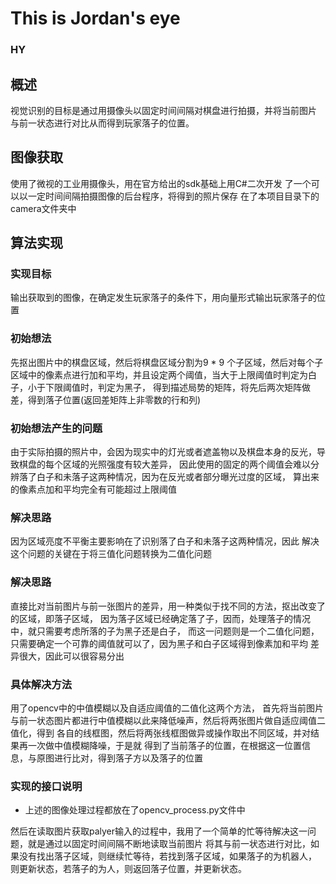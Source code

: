 ﻿# This is Jordan's eye
### HY

## 概述

视觉识别的目标是通过用摄像头以固定时间间隔对棋盘进行拍摄，并将当前图片
与前一状态进行对比从而得到玩家落子的位置。

## 图像获取

使用了微视的工业用摄像头，用在官方给出的sdk基础上用C#二次开发
了一个可以以一定时间间隔拍摄图像的后台程序，将得到的照片保存
在了本项目目录下的camera文件夹中

## 算法实现

### 实现目标
输出获取到的图像，在确定发生玩家落子的条件下，用向量形式输出玩家落子的位置

### 初始想法

先抠出图片中的棋盘区域，然后将棋盘区域分割为9 * 9
个子区域，然后对每个子区域中的像素点进行加和平均，并且设定两个阈值，当大于上限阈值时判定为白子，小于下限阈值时，判定为黑子，
得到描述局势的矩阵，将先后两次矩阵做差，得到落子位置(返回差矩阵上非零数的行和列)

### 初始想法产生的问题

由于实际拍摄的照片中，会因为现实中的灯光或者遮盖物以及棋盘本身的反光，导致棋盘的每个区域的光照强度有较大差异，
因此使用的固定的两个阈值会难以分辨落了白子和未落子这两种情况，因为在反光或者部分曝光过度的区域，
算出来的像素点加和平均完全有可能超过上限阈值

### 解决思路

因为区域亮度不平衡主要影响在了识别落了白子和未落子这两种情况，因此
解决这个问题的关键在于将三值化问题转换为二值化问题

### 解决思路

直接比对当前图片与前一张图片的差异，用一种类似于找不同的方法，抠出改变了的区域，即落子区域，
因为落子区域已经确定落了子，因而，处理落子的情况中，就只需要考虑所落的子为黑子还是白子，
而这一问题则是一个二值化问题，只需要确定一个可靠的阈值就可以了，因为黑子和白子区域得到像素加和平均
差异很大，因此可以很容易分出

### 具体解决方法

用了opencv中的中值模糊以及自适应阈值的二值化这两个方法，
首先将当前图片与前一状态图片都进行中值模糊以此来降低噪声，然后将两张图片做自适应阈值二值化，得到
各自的线框图，然后将两张线框图做异或操作取出不同区域，并对结果再一次做中值模糊降噪，于是就
得到了当前落子的位置，在根据这一位置信息，与原图进行比对，得到落子方以及落子的位置

### 实现的接口说明
- 上述的图像处理过程都放在了opencv_process.py文件中



然后在读取图片获取palyer输入的过程中，我用了一个简单的忙等待解决这一问题，就是通过以固定时间间隔不断地读取当前图片
将其与前一状态进行对比，如果没有找出落子区域，则继续忙等待，若找到落子区域，如果落子的为机器人，
则更新状态，若落子的为人，则返回落子位置，并更新状态。